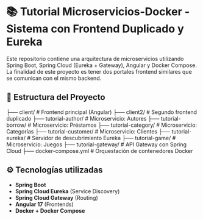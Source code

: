 # 📚 Tutorial Microservicios-Docker - Sistema con Frontend Duplicado y Eureka

Este repositorio contiene una arquitectura de microservicios utilizando Spring Boot, Spring Cloud (Eureka + Gateway), Angular y Docker Compose. 
La finalidad de este proyecto es tener dos portales frontend similares que se comunican con el mismo backend.


## 🧱 Estructura del Proyecto

├── client/ # Frontend principal (Angular)
├── client2/ # Segundo frontend duplicado
├── tutorial-author/ # Microservicio: Autores
├── tutorial-borrow/ # Microservicio: Préstamos
├── tutorial-category/ # Microservicio: Categorías
├── tutorial-customer/ # Microservicio: Clientes
├── tutorial-eureka/ # Servidor de descubrimiento Eureka
├── tutorial-game/ # Microservicio: Juegos
├── tutorial-gateway/ # API Gateway con Spring Cloud
├── docker-compose.yml # Orquestación de contenedores Docker

## ⚙️ Tecnologías utilizadas

- **Spring Boot**
- **Spring Cloud Eureka** (Service Discovery)
- **Spring Cloud Gateway** (Routing)
- **Angular 17** (Frontends)
- **Docker + Docker Compose**
